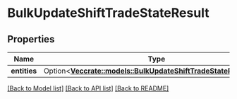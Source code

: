 # BulkUpdateShiftTradeStateResult

## Properties

Name | Type | Description | Notes
------------ | ------------- | ------------- | -------------
**entities** | Option<[**Vec<crate::models::BulkUpdateShiftTradeStateResultItem>**](BulkUpdateShiftTradeStateResultItem.md)> |  | [optional]

[[Back to Model list]](../README.md#documentation-for-models) [[Back to API list]](../README.md#documentation-for-api-endpoints) [[Back to README]](../README.md)


